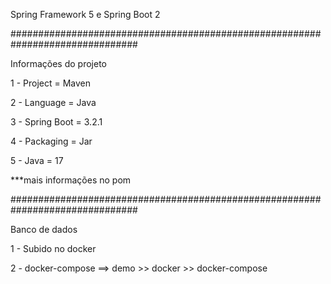 Spring Framework 5 e Spring Boot 2


###############################################################################

Informações do projeto

1 - Project = Maven

2 - Language = Java

3 - Spring Boot = 3.2.1

4 - Packaging = Jar

5 - Java = 17

***mais informações no pom

###############################################################################

Banco de dados 

1 - Subido no docker

2 - docker-compose ==> demo >> docker >> docker-compose